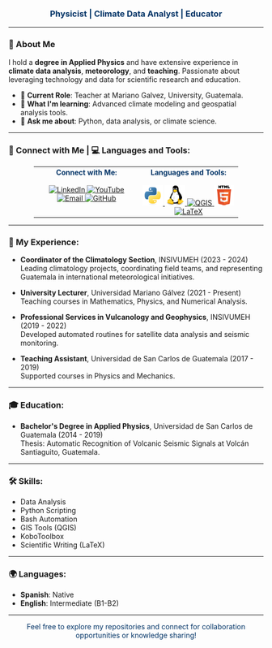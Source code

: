 <div align="center" style="color:#003366;">
  <h3>Physicist | Climate Data Analyst | Educator</h3>
</div>

---

### 🌟 About Me
I hold a **degree in Applied Physics** and have extensive experience in **climate data analysis**, **meteorology**, and **teaching**. Passionate about leveraging technology and data for scientific research and education.

- 🔭 **Current Role**: Teacher at Mariano Galvez, University, Guatemala.  
- 🌱 **What I'm learning**: Advanced climate modeling and geospatial analysis tools.  
- 💬 **Ask me about**: Python, data analysis, or climate science.

---

### 🔗 Connect with Me | 💻 Languages and Tools:
<div align="center">
  <table style="width:80%; border-collapse: collapse; color:#003366;">
    <tr>
      <td align="center" valign="top">
        <b>Connect with Me:</b><br><br>
        <a href="https://linkedin.com/in/peter-argueta-a5b2a21a4/" target="_blank">
          <img src="https://raw.githubusercontent.com/rahuldkjain/github-profile-readme-generator/master/src/images/icons/Social/linked-in-alt.svg" alt="LinkedIn" height="30" width="40" />
        </a>
        <a href="https://youtube.com/@pitercios03" target="_blank">
          <img src="https://raw.githubusercontent.com/rahuldkjain/github-profile-readme-generator/master/src/images/icons/Social/youtube.svg" alt="YouTube" height="30" width="40" />
        </a>
        <a href="mailto:peterarguedo@gmail.com">
          <img src="https://cdn-icons-png.flaticon.com/512/732/732200.png" alt="Email" height="30" width="40" />
        </a>
        <a href="https://github.com/PeterArgueta" target="_blank">
          <img src="https://raw.githubusercontent.com/rahuldkjain/github-profile-readme-generator/master/src/images/icons/Social/github.svg" alt="GitHub" height="30" width="40" />
        </a>
      </td>
      <td align="center" valign="top">
        <b>Languages and Tools:</b><br><br>
        <a href="https://www.python.org" target="_blank">
          <img src="https://raw.githubusercontent.com/devicons/devicon/master/icons/python/python-original.svg" alt="Python" width="40" height="40"/>
        </a>
        <a href="https://www.linux.org/" target="_blank">
          <img src="https://raw.githubusercontent.com/devicons/devicon/master/icons/linux/linux-original.svg" alt="Linux" width="40" height="40"/>
        </a>
        <a href="https://www.qgis.org/en/site/" target="_blank">
          <img src="https://upload.wikimedia.org/wikipedia/commons/0/0d/QGIS_logo_new.svg" alt="QGIS" width="40" height="40"/>
        </a>
        <a href="https://www.w3.org/html/" target="_blank">
          <img src="https://raw.githubusercontent.com/devicons/devicon/master/icons/html5/html5-original-wordmark.svg" alt="HTML5" width="40" height="40"/>
        </a>
        <a href="https://www.latex-project.org/" target="_blank">
          <img src="https://upload.wikimedia.org/wikipedia/commons/9/92/LaTeX_logo.svg" alt="LaTeX" width="40" height="40"/>
        </a>
      </td>
    </tr>
  </table>
</div>

---

### 📂 My Experience:
- **Coordinator of the Climatology Section**, INSIVUMEH (2023 - 2024)  
  Leading climatology projects, coordinating field teams, and representing Guatemala in international meteorological initiatives.

- **University Lecturer**, Universidad Mariano Gálvez (2021 - Present)  
  Teaching courses in Mathematics, Physics, and Numerical Analysis.

- **Professional Services in Vulcanology and Geophysics**, INSIVUMEH (2019 - 2022)  
  Developed automated routines for satellite data analysis and seismic monitoring.

- **Teaching Assistant**, Universidad de San Carlos de Guatemala (2017 - 2019)  
  Supported courses in Physics and Mechanics.

---

### 🎓 Education:
- **Bachelor's Degree in Applied Physics**, Universidad de San Carlos de Guatemala (2014 - 2019)  
  Thesis: Automatic Recognition of Volcanic Seismic Signals at Volcán Santiaguito, Guatemala.

---

### 🛠️ Skills:
- Data Analysis  
- Python Scripting  
- Bash Automation  
- GIS Tools (QGIS)  
- KoboToolbox  
- Scientific Writing (LaTeX)  

---

### 🌍 Languages:
- **Spanish**: Native  
- **English**: Intermediate (B1-B2)  

---

<div align="center" style="color:#003366;">
  <p>Feel free to explore my repositories and connect for collaboration opportunities or knowledge sharing!</p>
</div>
